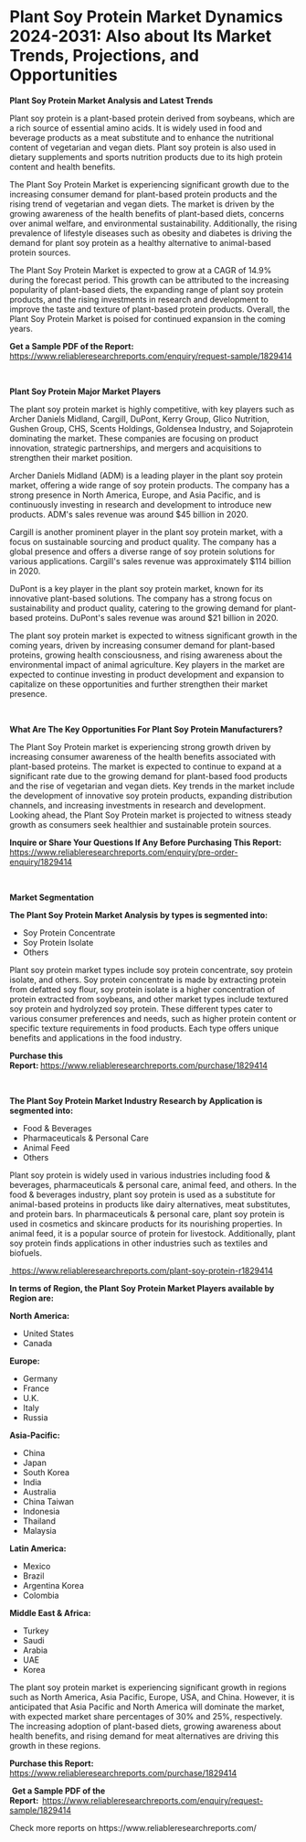 <p><h1>Plant Soy Protein Market Dynamics 2024-2031: Also about Its Market Trends, Projections, and Opportunities</h1></p><p><strong>Plant Soy Protein Market Analysis and Latest Trends</strong></p>
<p><p>Plant soy protein is a plant-based protein derived from soybeans, which are a rich source of essential amino acids. It is widely used in food and beverage products as a meat substitute and to enhance the nutritional content of vegetarian and vegan diets. Plant soy protein is also used in dietary supplements and sports nutrition products due to its high protein content and health benefits.</p><p>The Plant Soy Protein Market is experiencing significant growth due to the increasing consumer demand for plant-based protein products and the rising trend of vegetarian and vegan diets. The market is driven by the growing awareness of the health benefits of plant-based diets, concerns over animal welfare, and environmental sustainability. Additionally, the rising prevalence of lifestyle diseases such as obesity and diabetes is driving the demand for plant soy protein as a healthy alternative to animal-based protein sources.</p><p>The Plant Soy Protein Market is expected to grow at a CAGR of 14.9% during the forecast period. This growth can be attributed to the increasing popularity of plant-based diets, the expanding range of plant soy protein products, and the rising investments in research and development to improve the taste and texture of plant-based protein products. Overall, the Plant Soy Protein Market is poised for continued expansion in the coming years.</p></p>
<p><strong>Get a Sample PDF of the Report:&nbsp;</strong> <a href="https://www.reliableresearchreports.com/enquiry/request-sample/1829414">https://www.reliableresearchreports.com/enquiry/request-sample/1829414</a></p>
<p>&nbsp;</p>
<p><strong>Plant Soy Protein Major Market Players</strong></p>
<p><p>The plant soy protein market is highly competitive, with key players such as Archer Daniels Midland, Cargill, DuPont, Kerry Group, Glico Nutrition, Gushen Group, CHS, Scents Holdings, Goldensea Industry, and Sojaprotein dominating the market. These companies are focusing on product innovation, strategic partnerships, and mergers and acquisitions to strengthen their market position.</p><p>Archer Daniels Midland (ADM) is a leading player in the plant soy protein market, offering a wide range of soy protein products. The company has a strong presence in North America, Europe, and Asia Pacific, and is continuously investing in research and development to introduce new products. ADM's sales revenue was around $45 billion in 2020.</p><p>Cargill is another prominent player in the plant soy protein market, with a focus on sustainable sourcing and product quality. The company has a global presence and offers a diverse range of soy protein solutions for various applications. Cargill's sales revenue was approximately $114 billion in 2020.</p><p>DuPont is a key player in the plant soy protein market, known for its innovative plant-based solutions. The company has a strong focus on sustainability and product quality, catering to the growing demand for plant-based proteins. DuPont's sales revenue was around $21 billion in 2020.</p><p>The plant soy protein market is expected to witness significant growth in the coming years, driven by increasing consumer demand for plant-based proteins, growing health consciousness, and rising awareness about the environmental impact of animal agriculture. Key players in the market are expected to continue investing in product development and expansion to capitalize on these opportunities and further strengthen their market presence.</p></p>
<p>&nbsp;</p>
<p><strong>What Are The Key Opportunities For Plant Soy Protein Manufacturers?</strong></p>
<p><p>The Plant Soy Protein market is experiencing strong growth driven by increasing consumer awareness of the health benefits associated with plant-based proteins. The market is expected to continue to expand at a significant rate due to the growing demand for plant-based food products and the rise of vegetarian and vegan diets. Key trends in the market include the development of innovative soy protein products, expanding distribution channels, and increasing investments in research and development. Looking ahead, the Plant Soy Protein market is projected to witness steady growth as consumers seek healthier and sustainable protein sources.</p></p>
<p><strong>Inquire or Share Your Questions If Any Before Purchasing This Report:</strong> <a href="https://www.reliableresearchreports.com/enquiry/pre-order-enquiry/1829414">https://www.reliableresearchreports.com/enquiry/pre-order-enquiry/1829414</a></p>
<p>&nbsp;</p>
<p><strong>Market Segmentation</strong></p>
<p><strong>The Plant Soy Protein Market Analysis by types is segmented into:</strong></p>
<p><ul><li>Soy Protein Concentrate</li><li>Soy Protein Isolate</li><li>Others</li></ul></p>
<p><p>Plant soy protein market types include soy protein concentrate, soy protein isolate, and others. Soy protein concentrate is made by extracting protein from defatted soy flour, soy protein isolate is a higher concentration of protein extracted from soybeans, and other market types include textured soy protein and hydrolyzed soy protein. These different types cater to various consumer preferences and needs, such as higher protein content or specific texture requirements in food products. Each type offers unique benefits and applications in the food industry.</p></p>
<p><strong>Purchase this Report:&nbsp;</strong><a href="https://www.reliableresearchreports.com/purchase/1829414">https://www.reliableresearchreports.com/purchase/1829414</a></p>
<p>&nbsp;</p>
<p><strong>The Plant Soy Protein Market Industry Research by Application is segmented into:</strong></p>
<p><ul><li>Food & Beverages</li><li>Pharmaceuticals & Personal Care</li><li>Animal Feed</li><li>Others</li></ul></p>
<p><p>Plant soy protein is widely used in various industries including food & beverages, pharmaceuticals & personal care, animal feed, and others. In the food & beverages industry, plant soy protein is used as a substitute for animal-based proteins in products like dairy alternatives, meat substitutes, and protein bars. In pharmaceuticals & personal care, plant soy protein is used in cosmetics and skincare products for its nourishing properties. In animal feed, it is a popular source of protein for livestock. Additionally, plant soy protein finds applications in other industries such as textiles and biofuels.</p></p>
<p><a href="https://www.reliableresearchreports.com/plant-soy-protein-r1829414">&nbsp;https://www.reliableresearchreports.com/plant-soy-protein-r1829414</a></p>
<p><strong>In terms of Region, the Plant Soy Protein Market Players available by Region are:</strong></p>
<p>
    <p> <strong> North America: </strong>
        <ul>
            <li>United States</li>
            <li>Canada</li>
        </ul>
        </p> 
    <p> <strong> Europe: </strong>
        <ul>
            <li>Germany</li>
            <li>France</li>
            <li>U.K.</li>
            <li>Italy</li>
            <li>Russia</li>
        </ul>
        </p> 
    <p> <strong> Asia-Pacific: </strong>
        <ul>
            <li>China</li>
            <li>Japan</li>
            <li>South Korea</li>
            <li>India</li>
            <li>Australia</li>
            <li>China Taiwan</li>
            <li>Indonesia</li>
            <li>Thailand</li>
            <li>Malaysia</li>
        </ul>
        </p> 
    <p> <strong> Latin America: </strong>
        <ul>
            <li>Mexico</li>
            <li>Brazil</li>
            <li>Argentina Korea</li>
            <li>Colombia</li>
        </ul>
        </p> 
    <p> <strong> Middle East & Africa: </strong>
        <ul>
            <li>Turkey</li>
            <li>Saudi</li>
            <li>Arabia</li>
            <li>UAE</li>
            <li>Korea</li>
        </ul>
    </p>
    </p>
<p><p>The plant soy protein market is experiencing significant growth in regions such as North America, Asia Pacific, Europe, USA, and China. However, it is anticipated that Asia Pacific and North America will dominate the market, with expected market share percentages of 30% and 25%, respectively. The increasing adoption of plant-based diets, growing awareness about health benefits, and rising demand for meat alternatives are driving this growth in these regions.</p></p>
<p><strong>Purchase this Report: </strong><a href="https://www.reliableresearchreports.com/purchase/1829414">https://www.reliableresearchreports.com/purchase/1829414</a></p>
<p>&nbsp;<strong>Get a Sample PDF of the Report:&nbsp;&nbsp;</strong><a href="https://www.reliableresearchreports.com/enquiry/request-sample/1829414">https://www.reliableresearchreports.com/enquiry/request-sample/1829414</a></p>
<p><strong></strong></p>
<p>Check more reports on https://www.reliableresearchreports.com/</p>